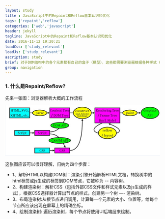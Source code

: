 ```yaml
---
layout: study
title : JavaScript中的Repaint和Reflow基本认识和优化
tags: ['repaint','reflow']
categories: ['web','javascript']
header: jekyll
tagline: JavaScript中的Repaint和Reflow基本认识和优化
date: 2016-11-12 19:20:21
loadCss: ['study_relevant']
loadJs: ['study_relevant']
ascription: study
brief: 对于DOM结构中的各个元素都有自己的盒子（模型），这些都需要浏览器根据各种样式（浏览器的、开发人员定义的等）来计算并根据计算结果将元素放到它该出现的位置，这个过程称之为reflow；当各种盒子的位置、大小以及其他属性，例如颜色、字体大小等都确定下来后，浏览器于是便把这些元素都按照各自的特性绘制了一遍，于是页面的内容出现了，这个过程称之为repaint。
group: navigation
---
```

<h3>1. 什么是Repaint/Reflow?</h3>
<p>先来一张图：浏览器解析大概的工作流程</p>
<pre><img src="/assets/src/img/repaint_reflow.png" alt="浏览器解析大概的工作流程"></pre>
<p>这张图应该可以很好理解，归纳为四个步骤：</p>
<ul>
<li>1、解析HTML以构建DOM树：渲染引擎开始解析HTML文档，转换树中的html标签或js生成的标签到DOM节点，它被称为 -- 内容树。</li>
<li>2、构建渲染树：解析CSS（包括外部CSS文件和样式元素以及js生成的样式），根据CSS选择器计算出节点的样式，创建另一个树 —- 渲染树。</li>
<li>3、布局渲染树:从根节点递归调用，计算每一个元素的大小、位置等，给每个节点所应该出现在屏幕上的精确坐标。</li>
<li>4、绘制渲染树: 遍历渲染树，每个节点将使用UI后端层来绘制。</li>
</ul>